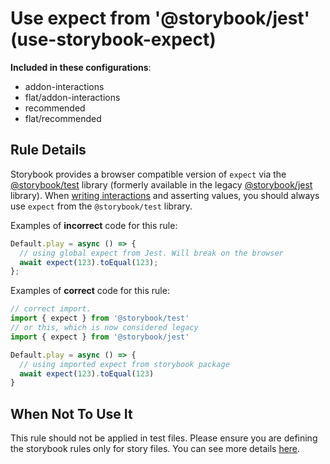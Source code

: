 # Use expect from &#39;@storybook/jest&#39; (use-storybook-expect)

<!-- RULE-CATEGORIES:START -->

**Included in these configurations**: <ul><li>addon-interactions</li><li>flat/addon-interactions</li><li>recommended</li><li>flat/recommended</li></ul>

<!-- RULE-CATEGORIES:END -->

## Rule Details

Storybook provides a browser compatible version of `expect` via the [@storybook/test](https://github.com/storybookjs/storybook/tree/next/code/lib/test) library (formerly available in the legacy [@storybook/jest](https://github.com/storybookjs/jest) library).
When [writing interactions](https://storybook.js.org/docs/essentials/interactions) and asserting values, you should always use `expect` from the `@storybook/test` library.

Examples of **incorrect** code for this rule:

```js
Default.play = async () => {
  // using global expect from Jest. Will break on the browser
  await expect(123).toEqual(123);
};
```

Examples of **correct** code for this rule:

```js
// correct import.
import { expect } from '@storybook/test'
// or this, which is now considered legacy
import { expect } from '@storybook/jest'

Default.play = async () => {
  // using imported expect from storybook package
  await expect(123).toEqual(123)
}
```

## When Not To Use It

This rule should not be applied in test files. Please ensure you are defining the storybook rules only for story files. You can see more details [here](https://github.com/storybookjs/storybook/blob/next/code/lib/eslint-plugin#overridingdisabling-rules).
